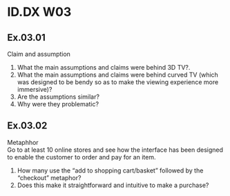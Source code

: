 # ID.DX W03  

## Ex.03.01 
Claim and assumption   
1)	What the main assumptions and claims were behind 3D TV?.  
2)	What the main assumptions and claims were behind curved TV (which was designed to be bendy so as to make the viewing experience more immersive)?  
3)	Are the assumptions similar?   
4)	Why were they problematic?  

## Ex.03.02 
Metaphhor  
Go to at least 10 online stores and see how the interface has been designed to enable the customer to order and pay for an item.   
1)	How many use the “add to shopping cart/basket” followed by the “checkout” metaphor?   
2)	Does this make it straightforward and intuitive to make a purchase?  
 
